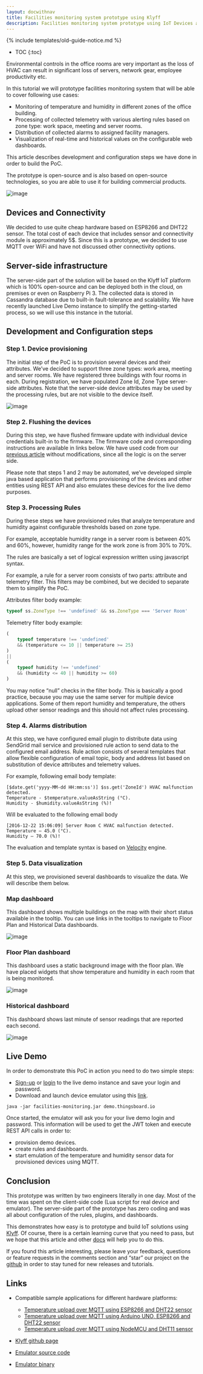 ```yaml
---
layout: docwithnav
title: Facilities monitoring system prototype using Klyff
description: Facilities monitoring system prototype using IoT Devices and Klyff
---
```


{% include templates/old-guide-notice.md %}

* TOC
{:toc}

Environmental controls in the office rooms are very important as the loss of HVAC can result in significant loss of servers, network gear, employee productivity etc. 

In this tutorial we will prototype facilities monitoring system that will be able to cover following use cases:

 - Monitoring of temperature and humidity in different zones of the office building.
 - Processing of collected telemetry with various alerting rules based on zone type: work space, meeting and server rooms.
 - Distribution of collected alarms to assigned facility managers.
 - Visualization of real-time and historical values on the configurable web dashboards.

This article describes development and configuration steps we have done in order to build the PoC. 

The prototype is open-source and is also based on open-source technologies, so you are able to use it for building commercial products.

   ![image](/images/samples/monitoring/facilities-management.svg)

## Devices and Connectivity

We decided to use quite cheap hardware based on ESP8266 and DHT22 sensor.
The total cost of each device that includes sensor and connectivity module is approximately 5$. Since this is a prototype, we decided to use MQTT over WiFi and have not discussed other connectivity options.

## Server-side infrastructure

The server-side part of the solution will be based on the Klyff IoT platform which is 100% open-source and can be deployed both in the cloud, on premises or even on Raspberry Pi 3. The collected data is stored in Cassandra database due to built-in fault-tolerance and scalability. We have recently launched Live Demo instance to simplify  the getting-started process, so we will use this instance in the tutorial.

## Development and Configuration steps

### Step 1. Device provisioning

The initial step of the PoC is to provision several devices and their attributes. We’ve decided to support three zone types: work area, meeting and server rooms. We have registered three buildings with four rooms in each. During registration, we have populated Zone Id, Zone Type server-side attributes. Note that the server-side device attributes may be used by the processing rules, but are not visible to the device itself.

  ![image](/images/samples/monitoring/service-side-attributes.png)
  
### Step 2. Flushing the devices

During this step, we have flushed firmware update with individual device credentials built-in to the firmware. The firmware code and corresponding instructions are available in links below. We have used code from our [previous article](/docs/samples/nodemcu/temperature/) without modifications, since all the logic is on the server side.

Please note that steps 1 and 2 may be automated, we’ve developed simple java based application that performs provisioning of the devices and other entities using REST API and also emulates these devices for the live demo purposes.

### Step 3. Processing Rules

During these steps we have provisioned rules that analyze temperature and humidity against configurable thresholds based on zone type. 

For example, acceptable humidity range in a server room is between 40% and 60%, however, humidity range for the work zone is from 30% to 70%. 

The rules are basically a set of logical expression written using javascript syntax. 

For example, a rule for a server room consists of two parts: attribute and telemetry filter. This filters may be combined, but we decided to separate them to simplify the PoC.

Attributes filter body example:

```javascript
typeof ss.ZoneType !== 'undefined' && ss.ZoneType === 'Server Room'
```

Telemetry filter body example:

```javascript
(
    typeof temperature !== 'undefined' 
    && (temperature <= 10 || temperature >= 25)
)
|| 
(
    typeof humidity !== 'undefined' 
    && (humidity <= 40 || humidity >= 60)
)
```

You may notice “null” checks in the filter body. This is basically a good practice, because you may use the same server for multiple device applications. Some of them report humidity and temperature, the others upload other sensor readings and this should not affect rules processing.


### Step 4. Alarms distribution

At this step, we have configured email plugin to distribute data using SendGrid mail service and provisioned rule action to send data to the configured email address. 
Rule action consists of several templates that allow flexible configuration of email topic, body and address list based on substitution of device attributes and telemetry values. 

For example, following email body template:

```velocity
[$date.get('yyyy-MM-dd HH:mm:ss')] $ss.get('ZoneId') HVAC malfunction detected. 
Temperature - $temperature.valueAsString (°C). 
Humidity - $humidity.valueAsString (%)!
```

Will be evaluated to the following email body

```text
[2016-12-22 15:06:09] Server Room C HVAC malfunction detected. 
Temperature – 45.0 (°C).
Humidity – 70.0 (%)!
```

The evaluation and template syntax is based on [Velocity](http://velocity.apache.org/) engine.

### Step 5. Data visualization
At this step, we provisioned several dashboards to visualize the data. We will describe them below.

### Map dashboard

This dashboard shows multiple buildings on the map with their short status available in the tooltip. You can use links in the tooltips to navigate to Floor Plan and Historical Data dashboards.

   ![image](/images/samples/monitoring/map.png)

### Floor Plan dashboard

This dashboard uses a static background image with the floor plan. We have placed widgets that show temperature and humidity in each room that is being monitored.

   ![image](/images/samples/monitoring/plan.png)

### Historical dashboard

This dashboard shows last minute of sensor readings that are reported each second.

   ![image](/images/samples/monitoring/history-all.png)

## Live Demo

In order to demonstrate this PoC in action you need to do two simple steps:

 - [Sign-up](https://demo.thingsboard.io/signup) or [login](https://demo.thingsboard.io) to the live demo instance and save your login and password.
 - Download and launch device emulator using this [link](https://github.com/thingsboard/samples/releases/download/v1.0-tfm/facilities-monitoring.jar). 

```shell
java -jar facilities-monitoring.jar demo.thingsboard.io
```

Once started, the emulator will ask you for your live demo login and password. This information will be used to get the JWT token and execute REST API calls in order to:

 - provision demo devices.
 - create rules and dashboards.
 - start emulation of the temperature and humidity sensor data for provisioned devices using MQTT.

## Conclusion

This prototype was written by two engineers literally in one day. Most of the time was spent on the client-side code (Lua script for real device and emulator). The server-side part of the prototype has zero coding and was all about configuration of the rules, plugins, and dashboards.

This demonstrates how easy is to prototype and build IoT solutions using [Klyff](http://thingsboard.io). Of course, there is a certain learning curve that you need to pass, but we hope that this article and other [docs](http://thingsboard.io/docs/) will help you to do this.

If you found this article interesting, please leave your feedback, questions or feature requests in the comments section and “star” our project on the [github](https://github.com/thingsboard/thingsboard) in order to stay tuned for new releases and tutorials.


## Links

 - Compatible sample applications for different hardware platforms:
 
    - [Temperature upload over MQTT using ESP8266 and DHT22 sensor](/docs/samples/esp8266/temperature/)
    - [Temperature upload over MQTT using Arduino UNO, ESP8266 and DHT22 sensor](/docs/samples/arduino/temperature/)
    - [Temperature upload over MQTT using NodeMCU and DHT11 sensor](/docs/samples/nodemcu/temperature/)
 
 - [Klyff github page](https://github.com/thingsboard/thingsboard)
 - [Emulator source code](https://github.com/thingsboard/samples)
 - [Emulator binary](https://github.com/thingsboard/samples/releases/download/v1.0-tfm/facilities-monitoring.jar)